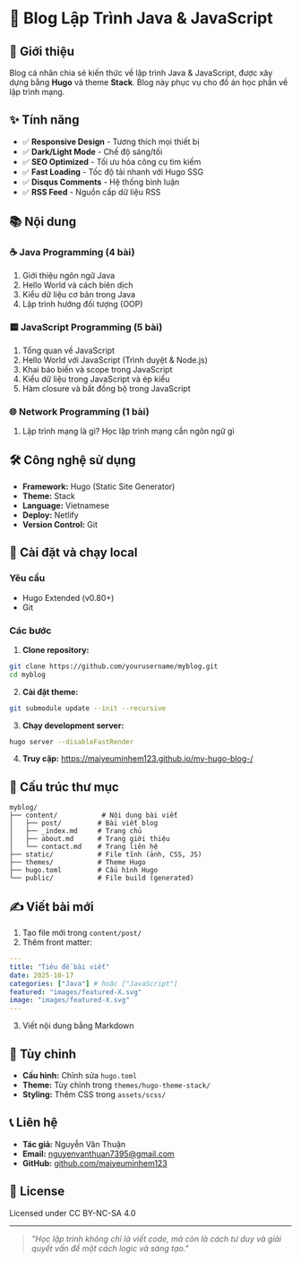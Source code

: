 # 🚀 Blog Lập Trình Java & JavaScript

## 📝 Giới thiệu

Blog cá nhân chia sẻ kiến thức về lập trình Java & JavaScript, được xây dựng bằng **Hugo** và theme **Stack**. Blog này phục vụ cho đồ án học phần về lập trình mạng.

## ✨ Tính năng

- ✅ **Responsive Design** - Tương thích mọi thiết bị
- ✅ **Dark/Light Mode** - Chế độ sáng/tối
- ✅ **SEO Optimized** - Tối ưu hóa công cụ tìm kiếm
- ✅ **Fast Loading** - Tốc độ tải nhanh với Hugo SSG
- ✅ **Disqus Comments** - Hệ thống bình luận
- ✅ **RSS Feed** - Nguồn cấp dữ liệu RSS

## 📚 Nội dung

### ☕ **Java Programming (4 bài)**
1. Giới thiệu ngôn ngữ Java
2. Hello World và cách biên dịch
3. Kiểu dữ liệu cơ bản trong Java
4. Lập trình hướng đối tượng (OOP)

### 🟨 **JavaScript Programming (5 bài)**
1. Tổng quan về JavaScript
2. Hello World với JavaScript (Trình duyệt & Node.js)
3. Khai báo biến và scope trong JavaScript
4. Kiểu dữ liệu trong JavaScript và ép kiểu
5. Hàm closure và bất đồng bộ trong JavaScript

### 🌐 **Network Programming (1 bài)**
1. Lập trình mạng là gì? Học lập trình mạng cần ngôn ngữ gì

## 🛠️ Công nghệ sử dụng

- **Framework:** Hugo (Static Site Generator)
- **Theme:** Stack
- **Language:** Vietnamese
- **Deploy:** Netlify
- **Version Control:** Git

## 🚀 Cài đặt và chạy local

### Yêu cầu
- Hugo Extended (v0.80+)
- Git

### Các bước

1. **Clone repository:**
```bash
git clone https://github.com/yourusername/myblog.git
cd myblog
```

2. **Cài đặt theme:**
```bash
git submodule update --init --recursive
```

3. **Chạy development server:**
```bash
hugo server --disableFastRender
```

4. **Truy cập:** https://maiyeuminhem123.github.io/my-hugo-blog-/

## 📁 Cấu trúc thư mục

```
myblog/
├── content/           # Nội dung bài viết
│   ├── post/         # Bài viết blog
│   ├── _index.md     # Trang chủ
│   ├── about.md      # Trang giới thiệu
│   └── contact.md    # Trang liên hệ
├── static/           # File tĩnh (ảnh, CSS, JS)
├── themes/           # Theme Hugo
├── hugo.toml         # Cấu hình Hugo
└── public/           # File build (generated)
```

## ✍️ Viết bài mới

1. Tạo file mới trong `content/post/`
2. Thêm front matter:
```yaml
---
title: "Tiêu đề bài viết"
date: 2025-10-17
categories: ["Java"] # hoặc ["JavaScript"]
featured: "images/featured-X.svg"
image: "images/featured-X.svg"
---
```

3. Viết nội dung bằng Markdown

## 🎨 Tùy chỉnh

- **Cấu hình:** Chỉnh sửa `hugo.toml`
- **Theme:** Tùy chỉnh trong `themes/hugo-theme-stack/`
- **Styling:** Thêm CSS trong `assets/scss/`

## 📞 Liên hệ

- **Tác giả:** Nguyễn Văn Thuận
- **Email:** nguyenvanthuan7395@gmail.com
- **GitHub:** [github.com/maiyeuminhem123](https://github.com/maiyeuminhem123)

## 📄 License

Licensed under CC BY-NC-SA 4.0

---

> *"Học lập trình không chỉ là viết code, mà còn là cách tư duy và giải quyết vấn đề một cách logic và sáng tạo."*
